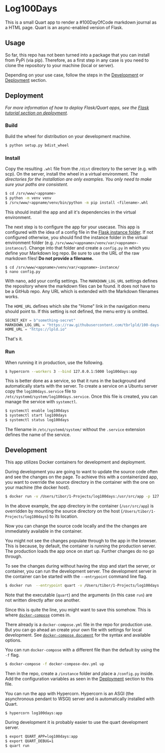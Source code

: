 # Log100Days

This is a small Quart app to render a #100DayOfCode markdown journal as a HTML page.
Quart is an async-enabled version of Flask.

## Usage

So far, this repo has not been turned into a package that you can install from PyPi (via pip).
Therefore, as a first step in any case is you need to clone the repository to your machine (local or server).

Depending on your use case, follow the steps in the [Development](#development) or [Deployment](#deployment) section.


## Deployment

*For more information of how to deploy Flask/Quart apps, see the [Flask tutorial section on deployment](https://flask.palletsprojects.com/en/1.1.x/tutorial/deploy/).*

### Build
Build the wheel for distribution on your development machine.
```sh
$ python setup.py bdist_wheel
```

### Install
Copy the resulting `.whl` file from the `/dist` directory to the server (e.g. with scp).
On the server, install the wheel in a virtual environment.
*The directories for the installation are only examples. You only need to make sure your paths are consistent.*
```sh
$ cd /srv/www/<appname>
$ python -m venv venv
$ /srv/www/<appname/venv/bin/python -m pip install <filename>.whl
```
This should install the app and all it's dependencies in the virtual environment.

The next step is to configure the app for your usecase.
This app is configured with the idea of a config file in the [Flask instance folder](https://flask.palletsprojects.com/en/1.1.x/config/#instance-folders).
If not configured otherwise, you should find the instance folder in the virtual environment folder (e.g. `/srv/www/<appname>/venv/var/<appname>-instance/`).
Change into that folder and create a `config.py` in which you define your Markdown log repo.
Be sure to use the URL of the raw markdown files!
**Do not provide a filename.**

```shell
$ cd /srv/www/<appname>/venv/var/<appname>-instance/
$ nano config.py
```

With nano, add your config settings.
The `MARKDOWN_LOG_URL` settings defines the repository where the markdown files can be found.
It does not have to be a GitHub repo.
Any URL which is extended with the Markdown filenames works.

The `HOME_URL` defines which site the "Home" link in the navigation menu should point to.
If this setting is not defined, the menu entry is omitted.

```python
SECRET_KEY = b"something-secret"
MARKDOWN_LOG_URL = "https://raw.githubusercontent.com/tbrlpld/100-days-of-code/master/"
HOME_URL = "https://lpld.io"
```

That's it.

### Run

When running it in production, use the following.
```sh
$ hypercorn --workers 3 --bind 127.0.0.1:5000 log100days:app
```

This is better done as a service, so that it runs in the background and automatically starts with the server.
To create a service on a Ubuntu server copy the `log100days.service` file to `/etc/systemd/system/log100days.service`.
Once this file is created, you can manage the service with `systemctl`.

```sh
$ systemctl enable log100days
$ systemctl start log100days
$ systemctl status log100days
```

The filename in `/etc/systemd/system/` without the `.service` extension defines the name of the service.


## Development

This app utilizes Docker containers for development and deployment.

During development you are going to want to update the source code often and see the changes on the page.
To achieve this with a containerized app, you want to override the source directory in the container with the one on your machine (the docker host).

```sh
$ docker run -v /Users/tibor/1-Projects/log100days:/usr/src/app -p 127.0.0.1:5000:5000 tbrlpld/log100days:latest
```

In the above example, the app directory in the container (`/usr/src/app`) is overridden by mounting the source directory on the host (`/Users/tibor/1-Projects/log100days`) to its location.

Now you can change the source code locally and the the changes are immediately available in the container.

You might not see the changes populate through to the app in the browser.
This is because, by default, the container is running the production server.
The production loads the app once on start up.
Further changes do no go through.

To see the changes during without having the stop and start the server, or container, you can run the development server.
The development server in the container can be started with the `--entrypoint` command line flag.

```sh
$ docker run  --entrypoint quart -v /Users/tibor/1-Projects/log100days:/usr/src/app -p 127.0.0.1:5000:5000 tbrlpld/log100days run -h 0 -p 5000
```

Note that the executable (`quart`) and the arguments (in this case `run`) are not written directly after one another.

Since this is quite the line, you might want to save this somehow.
This is where [`docker-compose`](https://docs.docker.com/compose/compose-file/) comes in.

There already is a `docker-compose.yml` file in the repo for production use.
But you can go ahead an create your own file with settings for local development.
See [`docker-compose document`](https://docs.docker.com/compose/compose-file/) for the syntax and available options.

You can run `docker-compose` with a different file than the default by using the `-f` flag.

```sh
$ docker-compose -f docker-compose-dev.yml up
```

Then in the repo, create a `/instance` folder and place a `/config.py` inside.
Add the configuration variables as seen in the [Deployment](#deployment) section to this file.

You can run the app with Hypercorn.
Hypercorn is an ASGI (the asynchronous pendant to WSGI) server and is automatically installed with Quart.

```sh
$ hypercorn log100days:app
```

During development it is probably easier to use the quart development server.
```sh
$ export QUART_APP=log100days:app
$ export QUART_DEBUG=1
$ quart run
```